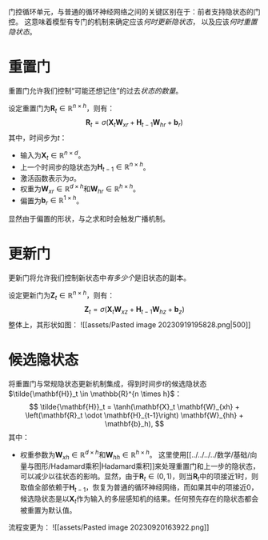 门控循环单元，与普通的循环神经网络之间的关键区别在于：前者支持隐状态的门控。 这意味着模型有专门的机制来确定应该*何时更新隐状态*， 以及应该*何时重置隐状态*。

# 重置门
重置门允许我们控制“可能还想记住”的过去*状态的数量*。

设定重置门为$\mathbf{R}_t \in \mathbb{R}^{n \times h}$，则有：
$$
\mathbf{R}_t = \sigma(\mathbf{X}_t \mathbf{W}_{xr} + \mathbf{H}_{t-1} \mathbf{W}_{hr} + \mathbf{b}_r)
$$
其中，时间步为$t$：
- 输入为$\mathbf{X}_t \in \mathbb{R}^{n \times d}$。
- 上一个时间步的隐状态为$\mathbf{H}_{t-1} \in \mathbb{R}^{n \times h}$。
- 激活函数表示为$\sigma$。
- 权重为$\mathbf{W}_{xr}\in \mathbb{R}^{d \times h}$和$\mathbf{W}_{hr} \in \mathbb{R}^{h \times h}$。
- 偏置为$\mathbf{b}_r \in \mathbb{R}^{1 \times h}$。

显然由于偏置的形状，与之求和时会触发广播机制。

# 更新门
更新门将允许我们控制新状态中*有多少个*是旧状态的副本。

设定更新门为$\mathbf{Z}_t \in \mathbb{R}^{n \times h}$，则有：
$$
\mathbf{Z}_t = \sigma(\mathbf{X}_t \mathbf{W}_{xz} + \mathbf{H}_{t-1} \mathbf{W}_{hz} + \mathbf{b}_z)
$$
整体上，其形状如图：
![[assets/Pasted image 20230919195828.png|500]]
# 候选隐状态
将重置门与常规隐状态更新机制集成，得到时间步$t$的候选隐状态$\tilde{\mathbf{H}}_t \in \mathbb{R}^{n \times h}$：
$$
\tilde{\mathbf{H}}_t = \tanh(\mathbf{X}_t \mathbf{W}_{xh} + \left(\mathbf{R}_t \odot \mathbf{H}_{t-1}\right) \mathbf{W}_{hh} + \mathbf{b}_h),
$$
其中：
- 权重参数为$\mathbf{W}_{xh} \in \mathbb{R}^{d \times h}$和$\mathbf{W}_{hh} \in \mathbb{R}^{h \times h}$。
这里使用[[../../../../数学/基础/向量与图形/Hadamard乘积|Hadamard乘积]]来处理重置门和上一步的隐状态，可以减少以往状态的影响。显然，由于$\mathbf{R}_t \in (0,1)$，则当$\mathbf{R}_t$中的项接近1时，则取值全部依赖于$\mathbf{H}_{t-1}$，恢复为普通的循环神经网络，而如果其中的项接近0，候选隐状态是以$\mathbf{X}_t$作为输入的多层感知机的结果。任何预先存在的隐状态都会被重置为默认值。

流程变更为：
![[assets/Pasted image 20230920163922.png]]
